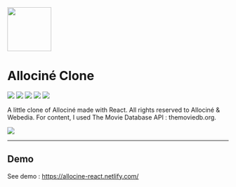 <img src="https://github.com/stevenpersia/allocine-react/blob/master/src/assets/img/reactocine-logo.png" width="100" height="100">

# Allociné Clone

![](https://img.shields.io/github/last-commit/stevenpersia/allocine-react.svg?style=for-the-badge)
![](https://img.shields.io/snyk/vulnerabilities/github/stevenpersia/allocine-react.svg?style=for-the-badge)
![](https://img.shields.io/codeclimate/maintainability/stevenpersia/allocine-react.svg?style=for-the-badge)
![](https://img.shields.io/github/license/stevenpersia/allocine-react.svg?style=for-the-badge)
![](https://img.shields.io/badge/You%20like%20%3F-star%20me-blue.svg?style=for-the-badge)

A little clone of Allociné made with React. All rights reserved to Allociné & Webedia. For content, I used The Movie Database API : themoviedb.org.

![](https://github.com/stevenpersia/allocine-react/blob/master/src/assets/img/preview-reactocine.png)

---

## Demo
See demo : https://allocine-react.netlify.com/
